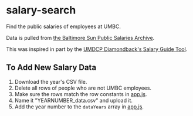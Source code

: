 # salary-search
Find the public salaries of employees at UMBC.

Data is pulled from [the Baltimore Sun Public Salaries Archive](https://salaries.news.baltimoresun.com/).

This was inspired in part by the [UMDCP Diamondback's Salary Guide Tool](https://salaryguide.dbknews.com/).

## To Add New Salary Data
1. Download the year's CSV file. 
2. Delete all rows of people who are not UMBC employees. 
3. Make sure the rows match the row constants in [app.js](js/app.js).
4. Name it "YEARNUMBER_data.csv" and upload it.
5. Add the year number to the ```dataYears``` array in [app.js](js/app.js).
